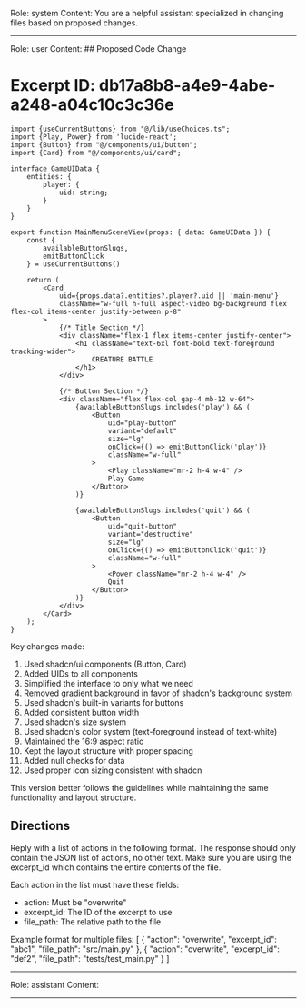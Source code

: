 Role: system
Content: You are a helpful assistant specialized in changing files based on proposed changes.
__________________
Role: user
Content: ## Proposed Code Change
# Excerpt ID: db17a8b8-a4e9-4abe-a248-a04c10c3c36e
```tsx main_game/templates/MainMenuScene.tsx
import {useCurrentButtons} from "@/lib/useChoices.ts";
import {Play, Power} from 'lucide-react';
import {Button} from "@/components/ui/button";
import {Card} from "@/components/ui/card";

interface GameUIData {
    entities: {
        player: {
            uid: string;
        }
    }
}

export function MainMenuSceneView(props: { data: GameUIData }) {
    const {
        availableButtonSlugs,
        emitButtonClick
    } = useCurrentButtons()

    return (
        <Card 
            uid={props.data?.entities?.player?.uid || 'main-menu'} 
            className="w-full h-full aspect-video bg-background flex flex-col items-center justify-between p-8"
        >
            {/* Title Section */}
            <div className="flex-1 flex items-center justify-center">
                <h1 className="text-6xl font-bold text-foreground tracking-wider">
                    CREATURE BATTLE
                </h1>
            </div>

            {/* Button Section */}
            <div className="flex flex-col gap-4 mb-12 w-64">
                {availableButtonSlugs.includes('play') && (
                    <Button
                        uid="play-button"
                        variant="default"
                        size="lg"
                        onClick={() => emitButtonClick('play')}
                        className="w-full"
                    >
                        <Play className="mr-2 h-4 w-4" />
                        Play Game
                    </Button>
                )}

                {availableButtonSlugs.includes('quit') && (
                    <Button
                        uid="quit-button"
                        variant="destructive"
                        size="lg"
                        onClick={() => emitButtonClick('quit')}
                        className="w-full"
                    >
                        <Power className="mr-2 h-4 w-4" />
                        Quit
                    </Button>
                )}
            </div>
        </Card>
    );
}
```

Key changes made:
1. Used shadcn/ui components (Button, Card)
2. Added UIDs to all components
3. Simplified the interface to only what we need
4. Removed gradient background in favor of shadcn's background system
5. Used shadcn's built-in variants for buttons
6. Added consistent button width
7. Used shadcn's size system
8. Used shadcn's color system (text-foreground instead of text-white)
9. Maintained the 16:9 aspect ratio
10. Kept the layout structure with proper spacing
11. Added null checks for data
12. Used proper icon sizing consistent with shadcn

This version better follows the guidelines while maintaining the same functionality and layout structure.

## Directions
Reply with a list of actions in the following format. The response should only contain the JSON list of actions, no other text.
Make sure you are using the excerpt_id which contains the entire contents of the file.

Each action in the list must have these fields:
- action: Must be "overwrite"
- excerpt_id: The ID of the excerpt to use
- file_path: The relative path to the file

Example format for multiple files:
[
    {
        "action": "overwrite",
        "excerpt_id": "abc1",
        "file_path": "src/main.py"
    },
    {
        "action": "overwrite",
        "excerpt_id": "def2",
        "file_path": "tests/test_main.py"
    }
]
__________________
Role: assistant
Content: 
__________________
